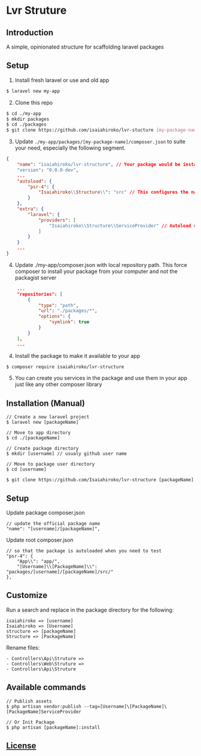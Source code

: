 # Lvr Struture

## Introduction
A simple, opinionated structure for scaffolding laravel packages

## Setup

1. Install fresh laravel or use and old app
```bash
$ laravel new my-app
```

2. Clone this repo
```bash
$ cd ./my-app
$ mkdir packages
$ cd ./packages
$ git clone https://github.com/isaiahiroko/lvr-stucture [my-package-name]
```

3. Update `./my-app/packages/[my-package-name]/composer.json` to suite your need, especially the following segment.
```json
{
    "name": "isaiahiroko/lvr-structure", // Your package would be installed using: composer require isaiahiroko/lvr-structure
    "version": "0.0.0-dev",
    ...
    "autoload": {
        "psr-4": {
            "Isaiahiroko\\Structure\\": "src" // This configures the namespace to your package as: Isaiahiroko/Structure/...
        }
    },
    "extra": {
        "laravel": {
            "providers": [
                "Isaiahiroko\\Structure\\ServiceProvider" // Autoload service provider, remove if you choose not to autoload service provider
            ]
        }
    }
    ...
}
```

4. Update ./my-app/composer.json with local repository path. This force composer to install your package from your computer and not the packagist server
```json
    ...
    "repositories": [
        {
            "type": "path",
            "url": "./packages/*",
            "options": {
                "symlink": true
            }
        }
    ], 
    ...
``` 

4. Install the package to make it available to your app
```bash
$ composer require isaiahiroko/lvr-structure
```

5. You can create you services in the package and use them in your app just like any other composer library

## Installation (Manual)
```
// Create a new laravel project
$ laravel new [packageName]

// Move to app directory
$ cd ./[packageName]

// Create package directory
$ mkdir [username] // usualy github user name

// Move to package user directory
$ cd [username]

$ git clone https://github.com/Isaiahiroko/lvr-structure [packageName]
```

## Setup
Update package composer.json 
```
// update the official package name
"name": "[username]/[packageName]",
```

Update root composer.json 
```
// so that the package is autoloaded when you need to test
"psr-4": {
    "App\\": "app/",
    "[Username]\\[PackageName]\\": "packages/[username]/[packageName]/src/"
},
```

## Customize
Run a search and replace in the package directory for the following:

```
isaiahiroko => [username]
Isaiahiroko => [Username]
structure => [packageName]
Structure => [PackageName]
```

Rename files:
```
- Controllers\Api\Struture => 
- Controllers\Web\Struture => 
- Controllers\Api\Struture
```

## Available commands
```
// Publish assets
$ php artisan vendor:publish --tag=[Username]\[PackageName]\[PackageName]ServiceProvider  

// Or Init Package
$ php artisan [packageName]:install
```

## [License](./LICENSE.md)
